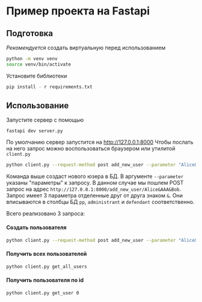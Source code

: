 # Пример проекта на Fastapi
## Подготовка
*Рекомендуется* создать виртуальную перед использованием
```bash
python -m venv venv
source venv/bin/activate
```
Установите библиотеки
```bash
pip install - r requirements.txt
```
## Использование
Запустите сервер с помощью
```
fastapi dev server.py
```
По умолчанию сервер запустится на http://127.0.0.1:8000
Чтобы послать на него запрос можно воспользоваться браузером или утилитой ```client.py```
```bash
python client.py --request-method post add_new_user --parameter "Alice&AAA&Bob"
```
Команда выше создаст нового юзера в БД. В аргументе ```--parameter``` указаны "параметры" к запросу. В данном случае мы пошлем POST запрос на адрес ```http://127.0.0.1:8000/add_new_user/Alice&AAA&Bob```. Запрос имеет 3 параметра отделенные друг от друга знаком ```&```. Они вписываются в столбцы БД ```pp```, ```administrant``` и ```defendant``` соответственно.

Всего реализовано 3 запроса:
#### Создать пользователя
```bash
python client.py --request-method post add_new_user --parameter "Alice&AAA&Bob"
```
#### Получить всех пользователей
```bash
python client.py get_all_users
```
#### Получить пользователя по id
```bash
python client.py get_user 0
```
